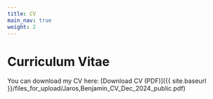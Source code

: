 ```yaml
---
title: CV
main_nav: true
weight: 2
---
```


# Curriculum Vitae

You can download my CV here:
[Download CV (PDF)]({{ site.baseurl }}/files_for_upload/Jaros,Benjamin_CV_Dec_2024_public.pdf)
